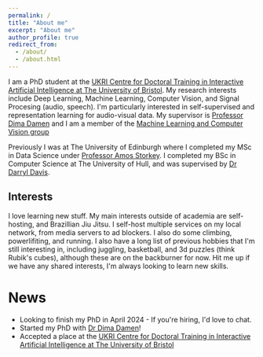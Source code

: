 ```yaml
---
permalink: /
title: "About me"
excerpt: "About me"
author_profile: true
redirect_from: 
  - /about/
  - /about.html
---
```


I am a PhD student at the [UKRI Centre for Doctoral Training in Interactive Artificial Intelligence at The University of Bristol](http://www.bristol.ac.uk/study/postgraduate/2020/doctoral/phd-interactive-artificial-intelligence/). My research interests include Deep Learning, Machine Learning, Computer Vision, and Signal Procesing (audio, speech). I'm particularly interested in self-supervised and representation learning for audio-visual data. My supervisor is [Professor Dima Damen](http://people.cs.bris.ac.uk/~damen/) and I am a member of the [Machine Learning and Computer Vision group](https://uob-mavi.github.io/)

Previously I was at The University of Edinburgh where I completed my MSc in Data Science under [Professor Amos Storkey](https://homepages.inf.ed.ac.uk/amos/). I completed my BSc in Computer Science at The University of Hull, and was supervised by [Dr Darryl Davis](https://www.hull.ac.uk/staff-directory/darryl-davis).

## Interests
I love learning new stuff. My main interests outside of academia are self-hosting, and  Brazillian Jiu Jitsu. I self-host multiple services on my local network, from media servers to ad blockers. I also do some climbing, powerlifiting, and running. I also have a long list of previous hobbies that I'm still interesting in, including juggling, basketball, and 3d puzzles (think Rubik's cubes), although these are on the backburner for now. Hit me up if we have any shared interests, I'm always looking to learn new skills. 


# News
* Looking to finish my PhD in April 2024 - If you're hiring, I'd love to chat.
* Started my PhD with [Dr Dima Damen](http://people.cs.bris.ac.uk/~damen/)!
* Accepted a place at the [UKRI Centre for Doctoral Training in Interactive Artificial Intelligence at The University of Bristol](http://www.bristol.ac.uk/study/postgraduate/2020/doctoral/phd-interactive-artificial-intelligence/)



